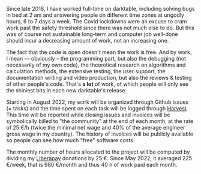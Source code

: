 Since late 2018, I have worked full-time on darktable, including solving bugs in bed at 2 am and answering people on different time zones at ungodly hours, 6 to 7 days a week. The Covid lockdowns were an excuse to cram work past the safety threshold since there was not much else to do. But this was of course not sustainable long-term and computer job well-done should incur a decreasing amount of work, not an increasing one.

The fact that the code is open doesn't mean the work is free. And by work, I mean — obviously – the programming part, but also the debugging (not necessarily of my own code), the theoretical research on algorithms and calculation methods, the extensive testing, the user support, the documentation writing and video production, but also the reviews & testing of other people's code. That's **a lot** of work, of which people will only see the shiniest bits in each new darktable's release. 

Starting in August 2022, my work will be organized through Github issues (= tasks) and the time spent on each task will be logged through [Harvest](https://harvestapp.com). This time will be reported while closing issues and invoices will be symbolically billed to "the community" at the end of each month, at the rate of 25 €/h (twice the minimal net wage and 40% of the average engineer gross wage in my country). The history of invoices will be publicly available so people can see how much "free" software costs.

The monthly number of hours allocated to the project will be computed by dividing my [Liberapay](https://liberapay.com/aurelienpierre/) donations by 25 €. Since May 2022, it averaged 225 €/week, that is 980 €/month and thus 40 h of work paid each month.